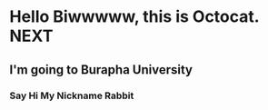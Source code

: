 ﻿# Hello Biwwwww, this is Octocat. NEXT

## I'm going to Burapha University

### Say Hi My Nickname Rabbit